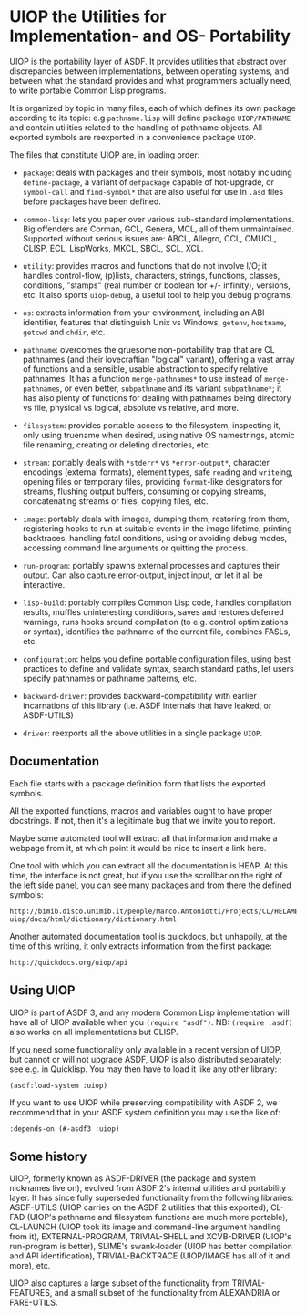 UIOP the Utilities for Implementation- and OS- Portability
==========================================================

UIOP is the portability layer of ASDF.
It provides utilities that abstract over discrepancies between implementations,
between operating systems, and between what the standard provides and
what programmers actually need, to write portable Common Lisp programs.

It is organized by topic in many files, each of which defines its own package
according to its topic: e.g `pathname.lisp` will define package `UIOP/PATHNAME`
and contain utilities related to the handling of pathname objects.
All exported symbols are reexported in a convenience package `UIOP`.

The files that constitute UIOP are, in loading order:

* `package`: deals with packages and their symbols, most notably including
  `define-package`, a variant of `defpackage` capable of hot-upgrade, or
  `symbol-call` and `find-symbol*` that are also useful for use in `.asd` files
  before packages have been defined.

* `common-lisp`: lets you paper over various sub-standard implementations.
  Big offenders are Corman, GCL, Genera, MCL, all of them unmaintained.
  Supported without serious issues are:
  ABCL, Allegro, CCL, CMUCL, CLISP, ECL, LispWorks, MKCL, SBCL, SCL, XCL.

* `utility`: provides macros and functions that do not involve I/O; it handles
  control-flow, (p)lists, characters, strings, functions, classes, conditions,
  "stamps" (real number or boolean for +/- infinity), versions, etc.
  It also sports `uiop-debug`, a useful tool to help you debug programs.

* `os`: extracts information from your environment, including
  an ABI identifier, features that distinguish Unix vs Windows,
  `getenv`, `hostname`, `getcwd` and `chdir`, etc.

* `pathname`: overcomes the gruesome non-portability trap that are CL pathnames
  (and their lovecraftian "logical" variant), offering a vast array of
  functions and a sensible, usable abstraction to specify relative pathnames.
  It has a function `merge-pathnames*` to use instead of `merge-pathnames`, or
  even better, `subpathname` and its variant `subpathname*`; it has also plenty
  of functions for dealing with pathnames being directory vs file,
  physical vs logical, absolute vs relative, and more.

* `filesystem`: provides portable access to the filesystem, inspecting it,
  only using truename when desired, using native OS namestrings,
  atomic file renaming, creating or deleting directories, etc.

* `stream`: portably deals with `*stderr*` vs `*error-output*`, character encodings
  (external formats), element types, safe `read`ing and `write`ing, opening files
  or temporary files, providing `format`-like designators for streams,
  flushing output buffers, consuming or copying streams, concatenating streams
  or files, copying files, etc.

* `image`: portably deals with images, dumping them, restoring from them,
  registering hooks to run at suitable events in the image lifetime,
  printing backtraces, handling fatal conditions, using or avoiding debug modes,
  accessing command line arguments or quitting the process.

* `run-program`: portably spawns external processes and captures their output.
  Can also capture error-output, inject input, or let it all be interactive.

* `lisp-build`: portably compiles Common Lisp code, handles compilation results,
  muffles uninteresting conditions, saves and restores deferred warnings,
  runs hooks around compilation (to e.g. control optimizations or syntax),
  identifies the pathname of the current file, combines FASLs, etc.

* `configuration`: helps you define portable configuration files, using best
  practices to define and validate syntax, search standard paths,
  let users specify pathnames or pathname patterns, etc.

* `backward-driver`: provides backward-compatibility with earlier incarnations
  of this library (i.e. ASDF internals that have leaked, or ASDF-UTILS)

* `driver`: reexports all the above utilities in a single package `UIOP`.


Documentation
-------------

Each file starts with a package definition form that lists the exported symbols.

All the exported functions, macros and variables ought to have proper docstrings.
If not, then it's a legitimate bug that we invite you to report.

Maybe some automated tool will extract all that information and
make a webpage from it, at which point it would be nice to insert a link here.

One tool with which you can extract all the documentation is HEΛP.
At this time, the interface is not great, but if you use the scrollbar on the right
of the left side panel, you can see many packages and from there the defined symbols:

	http://bimib.disco.unimib.it/people/Marco.Antoniotti/Projects/CL/HELAMBDAP/tests/asdf-uiop/docs/html/dictionary/dictionary.html

Another automated documentation tool is quickdocs, but unhappily, at the time of this writing,
it only extracts information from the first package:

	http://quickdocs.org/uiop/api


Using UIOP
----------

UIOP is part of ASDF 3, and any modern Common Lisp implementation
will have all of UIOP available when you `(require "asdf")`.
NB: `(require :asdf)` also works on all implementations but CLISP.

If you need some functionality only available in a recent version of UIOP,
but cannot or will not upgrade ASDF, UIOP is also distributed separately;
see e.g. in Quicklisp. You may then have to load it like any other library:

	(asdf:load-system :uiop)

If you want to use UIOP while preserving compatibility with ASDF 2,
we recommend that in your ASDF system definition you may use the like of:

	:depends-on (#-asdf3 :uiop)


Some history
------------

UIOP, formerly known as ASDF-DRIVER (the package and system nicknames live on),
evolved from ASDF 2's internal utilities and portability layer.
It has since fully superseded functionality from the following libraries:
ASDF-UTILS (UIOP carries on the ASDF 2 utilities that this exported),
CL-FAD (UIOP's pathname and filesystem functions are much more portable),
CL-LAUNCH (UIOP took its image and command-line argument handling from it),
EXTERNAL-PROGRAM, TRIVIAL-SHELL and XCVB-DRIVER (UIOP's run-program is better),
SLIME's swank-loader (UIOP has better compilation and API identification),
TRIVIAL-BACKTRACE (UIOP/IMAGE has all of it and more), etc.

UIOP also captures a large subset of the functionality from TRIVIAL-FEATURES,
and a small subset of the functionality from ALEXANDRIA or FARE-UTILS.

